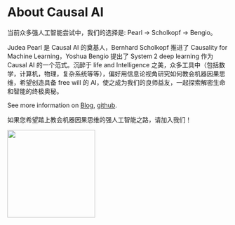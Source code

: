 # About Causal AI

当前众多强人工智能尝试中，我们的选择是: Pearl -> Scholkopf -> Bengio。

Judea Pearl 是 Causal AI 的奠基人，Bernhard Scholkopf 推进了 Causality for Machine Learning，Yoshua Bengio 提出了 System 2 deep learning 作为 Causal AI 的一个范式。沉醉于 life and Intelligence 之美，众多工具中（包括数学，计算机，物理，复杂系统等等），偏好用信息论视角研究如何教会机器因果思维，希望创造具备 free will 的 AI，使之成为我们的良师益友，一起探索解密生命和智能的终极奥秘。

See more information on [Blog](https://sites.google.com/view/minituring/home), [github](https://sites.google.com/view/minituring/home).

如果您希望踏上教会机器因果思维的强人工智能之路，请加入我们！

<img src='logos/qrcode.jpeg' width=200></img>
